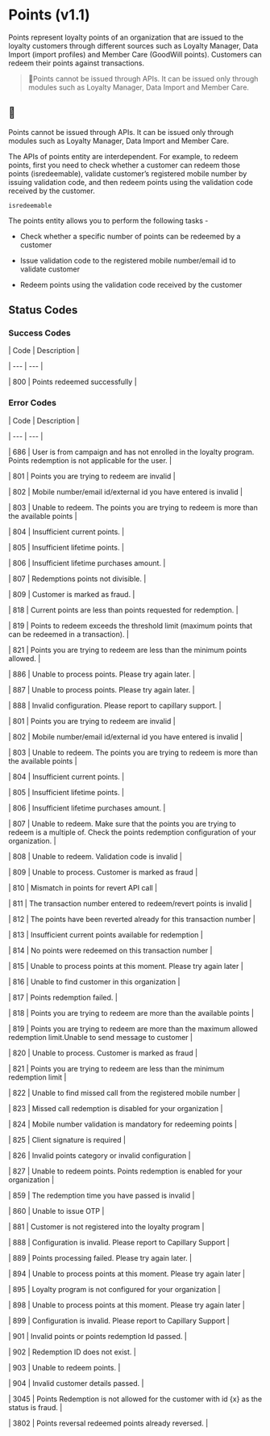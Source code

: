 # Points (v1.1)

Points represent loyalty points of an organization that are issued to the loyalty customers through different sources such as Loyalty Manager, Data Import (import profiles) and Member Care (GoodWill points). Customers can redeem their points against transactions.

> 📘Points cannot be issued through APIs. It can be issued only through modules such as Loyalty Manager, Data Import and Member Care.

## 📘

Points cannot be issued through APIs. It can be issued only through modules such as Loyalty Manager, Data Import and Member Care.

The APIs of points entity are interdependent. For example, to redeem points, first you need to check whether a customer can redeem those points (isredeemable), validate customer’s registered mobile number by issuing validation code, and then redeem points using the validation code received by the customer.

`isredeemable`

The points entity allows you to perform the following tasks -

- Check whether a specific number of points can be redeemed by a customer

- Issue validation code to the registered mobile number/email id to validate customer

- Redeem points using the validation code received by the customer

## Status Codes

### Success Codes

| Code | Description |

| --- | --- |

| 800 | Points redeemed successfully |



### Error Codes

| Code | Description |

| --- | --- |

| 686 | User is from campaign and has not enrolled in the loyalty program. Points redemption is not applicable for the user. |

| 801 | Points you are trying to redeem are invalid |

| 802 | Mobile number/email id/external id you have entered is invalid |

| 803 | Unable to redeem. The points you are trying to redeem is more than the available points |

| 804 | Insufficient current points. |

| 805 | Insufficient lifetime points. |

| 806 | Insufficient lifetime purchases amount. |

| 807 | Redemptions points not divisible. |

| 809 | Customer is marked as fraud. |

| 818 | Current points are less than points requested for redemption. |

| 819 | Points to redeem exceeds the threshold limit (maximum points that can be redeemed in a transaction). |

| 821 | Points you are trying to redeem are less than the minimum points allowed. |

| 886 | Unable to process points. Please try again later. |

| 887 | Unable to process points. Please try again later. |

| 888 | Invalid configuration. Please report to capillary support. |

| 801 | Points you are trying to redeem are invalid |

| 802 | Mobile number/email id/external id you have entered is invalid |

| 803 | Unable to redeem. The points you are trying to redeem is more than the available points |

| 804 | Insufficient current points. |

| 805 | Insufficient lifetime points. |

| 806 | Insufficient lifetime purchases amount. |

| 807 | Unable to redeem. Make sure that the points you are trying to redeem is a multiple of. Check the points redemption configuration of your organization. |

| 808 | Unable to redeem. Validation code is invalid |

| 809 | Unable to process. Customer is marked as fraud |

| 810 | Mismatch in points for revert API call |

| 811 | The transaction number entered to redeem/revert points is invalid |

| 812 | The points have been reverted already for this transaction number |

| 813 | Insufficient current points available for redemption |

| 814 | No points were redeemed on this transaction number |

| 815 | Unable to process points at this moment. Please try again later |

| 816 | Unable to find customer in this organization |

| 817 | Points redemption failed. |

| 818 | Points you are trying to redeem are more than the available points |

| 819 | Points you are trying to redeem are more than the maximum allowed redemption limit.Unable to send message to customer |

| 820 | Unable to process. Customer is marked as fraud |

| 821 | Points you are trying to redeem are less than the minimum redemption limit |

| 822 | Unable to find missed call from the registered mobile number |

| 823 | Missed call redemption is disabled for your organization |

| 824 | Mobile number validation is mandatory for redeeming points |

| 825 | Client signature is required |

| 826 | Invalid points category or invalid configuration |

| 827 | Unable to redeem points. Points redemption is enabled for your organization |

| 859 | The redemption time you have passed is invalid |

| 860 | Unable to issue OTP |

| 881 | Customer is not registered into the loyalty program |

| 888 | Configuration is invalid. Please report to Capillary Support |

| 889 | Points processing failed. Please try again later. |

| 894 | Unable to process points at this moment. Please try again later |

| 895 | Loyalty program is not configured for your organization |

| 898 | Unable to process points at this moment. Please try again later |

| 899 | Configuration is invalid. Please report to Capillary Support |

| 901 | Invalid points or points redemption Id passed. |

| 902 | Redemption ID does not exist. |

| 903 | Unable to redeem points. |

| 904 | Invalid customer details passed. |

| 3045 | Points Redemption is not allowed for the customer with id {x} as the status is fraud. |

| 3802 | Points reversal redeemed points already reversed. |

